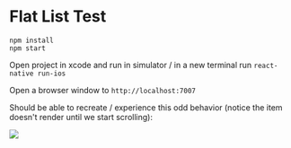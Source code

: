 # Flat List Test

```
npm install
npm start
```

Open project in xcode and run in simulator / in a new terminal run `react-native run-ios`

Open a browser window to `http://localhost:7007`

Should be able to recreate / experience this odd behavior (notice the item doesn't render until we start scrolling):

![](https://github.com/conrad-vanl/rn-flat-list-tests/blob/master/screencast.gif?raw=true)
